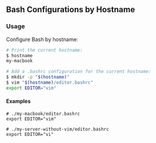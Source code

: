## Bash Configurations by Hostname

### Usage

Configure Bash by hostname:

```bash
# Print the current hostname:
$ hostname
my-macbook

# Add a .bashrc configuration for the current hostname:
$ mkdir -p "$(hostname)"
$ vim "$(hostname)/editor.bashrc"
export EDITOR="vim"
```

#### Examples

```shell
# ./my-macbook/editor.bashrc
export EDITOR="vim"
```

```shell
# ./my-server-without-vim/editor.bashrc
export EDITOR="vi"
```
